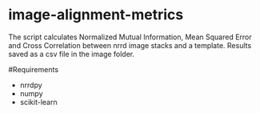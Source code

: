 # image-alignment-metrics
 The script calculates Normalized Mutual Information, Mean Squared Error and Cross Correlation between nrrd image stacks and a template.
 Results saved as a csv file in the image folder.



#Requirements

* nrrdpy
* numpy
* scikit-learn 
